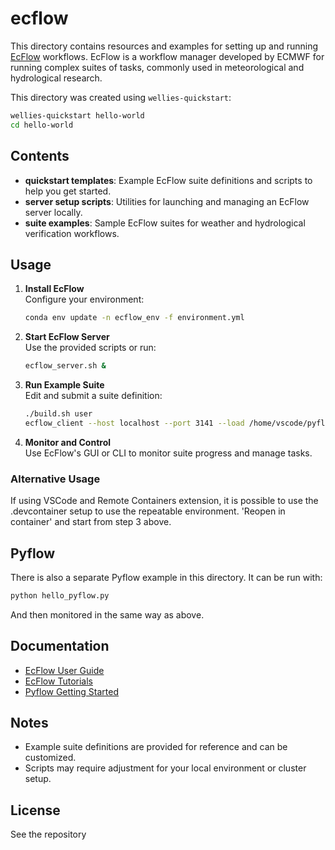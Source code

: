 # ecflow

This directory contains resources and examples for setting up and running [EcFlow](https://confluence.ecmwf.int/display/ECFLOW) workflows. EcFlow is a workflow manager developed by ECMWF for running complex suites of tasks, commonly used in meteorological and hydrological research.

This directory was created using `wellies-quickstart`:
```sh
wellies-quickstart hello-world
cd hello-world
```

## Contents

- **quickstart templates**: Example EcFlow suite definitions and scripts to help you get started.
- **server setup scripts**: Utilities for launching and managing an EcFlow server locally.
- **suite examples**: Sample EcFlow suites for weather and hydrological verification workflows.

## Usage

1. **Install EcFlow**  
   Configure your environment:
   ```sh
   conda env update -n ecflow_env -f environment.yml
   ```

2. **Start EcFlow Server**  
   Use the provided scripts or run:
   ```sh
   ecflow_server.sh &
   ```

3. **Run Example Suite**  
   Edit and submit a suite definition:
   ```sh
   ./build.sh user
   ecflow_client --host localhost --port 3141 --load /home/vscode/pyflow/hello_world/hello_world.def
   ```

4. **Monitor and Control**  
   Use EcFlow's GUI or CLI to monitor suite progress and manage tasks.

### Alternative Usage

If using VSCode and Remote Containers extension, it is possible to use the .devcontainer setup to use the repeatable environment. 'Reopen in container' and start from step 3 above.

## Pyflow

There is also a separate Pyflow example in this directory. It can be run with:

```sh
python hello_pyflow.py
```

And then monitored in the same way as above.

## Documentation

- [EcFlow User Guide](https://confluence.ecmwf.int/display/ECFLOW/EcFlow+User+Guide)
- [EcFlow Tutorials](https://confluence.ecmwf.int/display/ECFLOW/Tutorials)
- [Pyflow Getting Started](https://pyflow-workflow-generator.readthedocs.io/en/latest/content/introductory-course/getting-started.html)

## Notes

- Example suite definitions are provided for reference and can be customized.
- Scripts may require adjustment for your local environment or cluster setup.

## License

See the repository